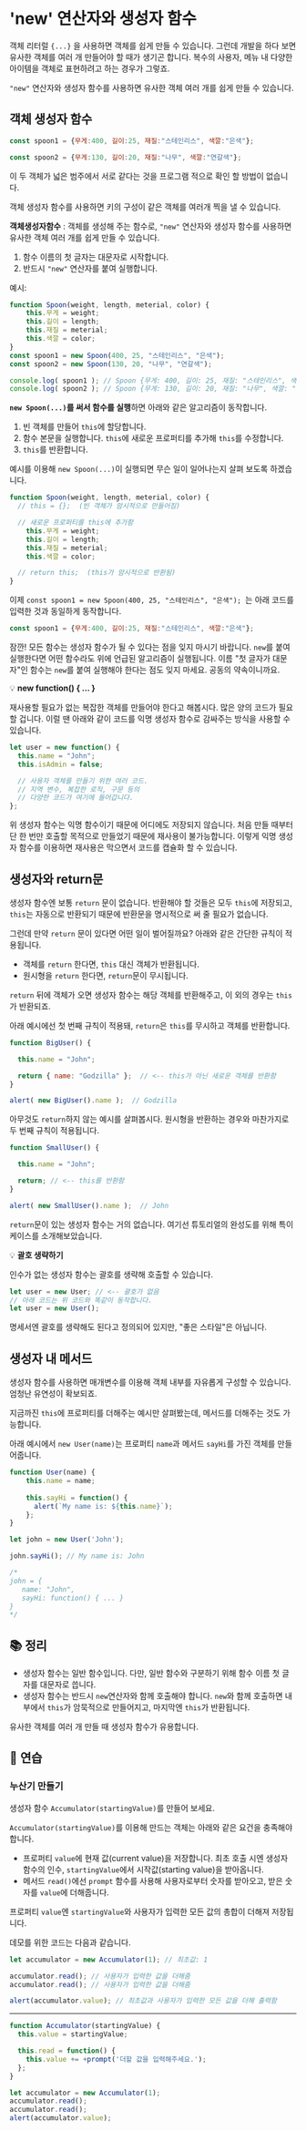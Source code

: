 # 'new' 연산자와 생성자 함수

객체 리터럴 `{...}` 을 사용하면 객체를 쉽게 만들 수 있습니다. 그런데 개발을 하다 보면 유사한 객체를 여러 개 만들어야 할 때가 생기곤 합니다. 복수의 사용자, 메뉴 내 다양한 아이템을 객체로 표현하려고 하는 경우가 그렇죠.

`"new"` 연산자와 생성자 함수를 사용하면 유사한 객체 여러 개를 쉽게 만들 수 있습니다.



## 객체 생성자 함수

```javascript
const spoon1 = {무게:400, 길이:25, 재질:"스테인리스", 색깔:"은색"};

const spoon2 = {무게:130, 길이:20, 재질:"나무", 색깔:"연갈색"};
```

이 두 객체가 넓은 범주에서 서로 같다는 것을 프로그램 적으로 확인 할 방법이 없습니다.

객체 생성자 함수를 사용하면 키의 구성이 같은 객체를 여러개 찍을 낼 수 있습니다.

**객체생성자함수** : 객체를 생성해 주는 함수로, `"new"` 연산자와 생성자 함수를 사용하면 유사한 객체 여러 개를 쉽게 만들 수 있습니다.

1. 함수 이름의 첫 글자는 대문자로 시작합니다.
2. 반드시 `"new"` 연산자를 붙여 실행합니다.

예시:

```javascript
function Spoon(weight, length, meterial, color) {
    this.무게 = weight;
    this.길이 = length;
    this.재질 = meterial;
    this.색깔 = color;
}
const spoon1 = new Spoon(400, 25, "스테인리스", "은색"); 
const spoon2 = new Spoon(130, 20, "나무", "연갈색");

console.log( spoon1 ); // Spoon {무게: 400, 길이: 25, 재질: "스테인리스", 색깔: "은색"}
console.log( spoon2 ); // Spoon {무게: 130, 길이: 20, 재질: "나무", 색깔: "연갈색"}
```

**`new Spoon(...)`를 써서 함수를 실행**하면 아래와 같은 알고리즘이 동작합니다.

1. 빈 객체를 만들어 `this`에 할당합니다.
2. 함수 본문을 실행합니다. `this`에 새로운 프로퍼티를 추가해 `this`를 수정합니다.
3. `this`를 반환합니다.

예시를 이용해 `new Spoon(...)`이 실행되면 무슨 일이 일어나는지 살펴 보도록 하겠습니다.

````javascript
function Spoon(weight, length, meterial, color) {
  // this = {};  (빈 객체가 암시적으로 만들어짐)

  // 새로운 프로퍼티를 this에 추가함
    this.무게 = weight;
    this.길이 = length;
    this.재질 = meterial;
    this.색깔 = color;

  // return this;  (this가 암시적으로 반환됨)
}
````

이제 `const spoon1 = new Spoon(400, 25, "스테인리스", "은색"); `는 아래 코드를 입력한 것과 동일하게 동작합니다.

```javascript
const spoon1 = {무게:400, 길이:25, 재질:"스테인리스", 색깔:"은색"};
```

잠깐! 모든 함수는 생성자 함수가 될 수 있다는 점을 잊지 마시기 바랍니다. `new`를 붙여 실행한다면 어떤 함수라도 위에 언급된 알고리즘이 실행됩니다. 이름 "첫 글자가 대문자"인 함수는 `new`를 붙여 실행해야 한다는 점도 잊지 마세요. 공동의 약속이니까요.

💡 **new function() { … }**

재사용할 필요가 없는 복잡한 객체를 만들어야 한다고 해봅시다. 많은 양의 코드가 필요할 겁니다. 이럴 땐 아래와 같이 코드를 익명 생성자 함수로 감싸주는 방식을 사용할 수 있습니다.

```javascript
let user = new function() {
  this.name = "John";
  this.isAdmin = false;

  // 사용자 객체를 만들기 위한 여러 코드.
  // 지역 변수, 복잡한 로직, 구문 등의
  // 다양한 코드가 여기에 들어갑니다.
};
```

위 생성자 함수는 익명 함수이기 때문에 어디에도 저장되지 않습니다. 처음 만들 때부터 단 한 번만 호출할 목적으로 만들었기 때문에 재사용이 불가능합니다. 이렇게 익명 생성자 함수를 이용하면 재사용은 막으면서 코드를 캡슐화 할 수 있습니다.



## 생성자와 return문

생성자 함수엔 보통 `return` 문이 없습니다. 반환해야 할 것들은 모두 `this`에 저장되고, `this`는 자동으로 반환되기 때문에 반환문을 명시적으로 써 줄 필요가 없습니다.

그런데 만약 `return` 문이 있다면 어떤 일이 벌어질까요? 아래와 같은 간단한 규칙이 적용됩니다.

- 객체를 `return` 한다면, `this` 대신 객체가 반환됩니다.
- 원시형을 `return` 한다면, `return`문이 무시됩니다.

`return` 뒤에 객체가 오면 생성자 함수는 해당 객체를 반환해주고, 이 외의 경우는 `this`가 반환되죠.

아래 예시에선 첫 번째 규칙이 적용돼, `return`은 `this`를 무시하고 객체를 반환합니다.

```javascript
function BigUser() {

  this.name = "John";

  return { name: "Godzilla" };  // <-- this가 아닌 새로운 객체를 반환함
}

alert( new BigUser().name );  // Godzilla
```

아무것도 `return`하지 않는 예시를 살펴봅시다. 원시형을 반환하는 경우와 마찬가지로 두 번째 규칙이 적용됩니다.

```javascript
function SmallUser() {

  this.name = "John";

  return; // <-- this를 반환함
}

alert( new SmallUser().name );  // John
```

`return`문이 있는 생성자 함수는 거의 없습니다. 여기선 튜토리얼의 완성도를 위해 특이 케이스를 소개해보았습니다.

💡 **괄호 생략하기**

인수가 없는 생성자 함수는 괄호를 생략해 호출할 수 있습니다.

```javascript
let user = new User; // <-- 괄호가 없음
// 아래 코드는 위 코드와 똑같이 동작합니다.
let user = new User();
```

명세서엔 괄호를 생략해도 된다고 정의되어 있지만, "좋은 스타일"은 아닙니다.



## 생성자 내 메서드

생성자 함수를 사용하면 매개변수를 이용해 객체 내부를 자유롭게 구성할 수 있습니다. 엄청난 유연성이 확보되죠.

지금까진 `this`에 프로퍼티를 더해주는 예시만 살펴봤는데, 메서드를 더해주는 것도 가능합니다.

아래 예시에서 `new User(name)`는 프로퍼티 `name`과 메서드 `sayHi`를 가진 객체를 만들어줍니다.

```javascript
function User(name) {
    this.name = name;
    
    this.sayHi = function() {
      alert(`My name is: ${this.name}`);  
    };
}

let john = new User('John');

john.sayHi(); // My name is: John

/*
john = {
   name: "John",
   sayHi: function() { ... }
}
*/
```



##  📚 정리

* 생성자 함수는 일반 함수입니다. 다만, 일반 함수와 구분하기 위해 함수 이름 첫 글자를 대문자로 씁니다.
* 생성자 함수는 반드시 `new`연산자와 함께 호출해야 합니다. `new`와 함께 호출하면 내부에서 `this`가 암묵적으로 만들어지고, 마지막엔 `this`가 반환됩니다.

유사한 객체를 여러 개 만들 때 생성자 함수가 유용합니다.





##   📝 연습

### 누산기 만들기

생성자 함수 `Accumulator(startingValue)`를 만들어 보세요.

`Accumulator(startingValue)`를 이용해 만드는 객체는 아래와 같은 요건을 충족해야 합니다.

- 프로퍼티 `value`에 현재 값(current value)을 저장합니다. 최초 호출 시엔 생성자 함수의 인수, `startingValue`에서 시작값(starting value)을 받아옵니다.
- 메서드 `read()`에선 `prompt` 함수를 사용해 사용자로부터 숫자를 받아오고, 받은 숫자를 `value`에 더해줍니다.

프로퍼티 `value`엔 `startingValue`와 사용자가 입력한 모든 값의 총합이 더해져 저장됩니다.

데모를 위한 코드는 다음과 같습니다.

```javascript
let accumulator = new Accumulator(1); // 최초값: 1

accumulator.read(); // 사용자가 입력한 값을 더해줌
accumulator.read(); // 사용자가 입력한 값을 더해줌

alert(accumulator.value); // 최초값과 사용자가 입력한 모든 값을 더해 출력함
```



------



```javascript
function Accumulator(startingValue) {
  this.value = startingValue;

  this.read = function() {
    this.value += +prompt('더할 값을 입력해주세요.');
  };
}

let accumulator = new Accumulator(1);
accumulator.read();
accumulator.read();
alert(accumulator.value);
```

